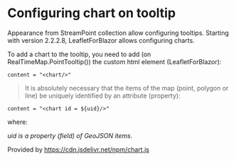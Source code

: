 # Configuring chart on tooltip

Appearance from StreamPoint collection allow configuring tooltips. Starting with version 2.2.2.8, LeafletForBlazor allows configuring charts. 

To add a chart to the tooltip, you need to add (on RealTimeMap.PointTooltip()) the custom html element (LeafletForBlazor):

    content = "<chart/>"

> It is absolutely necessary that the items of the map (point, polygon or line) be uniquely identified by an attribute (property):

    content = "<chart id = ${uid}/>"

where: 

_uid is a property (field) of GeoJSON items._

Provided by https://cdn.jsdelivr.net/npm/chart.js
